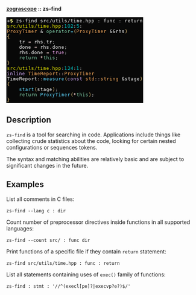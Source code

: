 **[zograscope][zograscope] :: zs-find**

![Screenshot](data/example/screenshot.png)

## Description ##

`zs-find` is a tool for searching in code.  Applications include things like
collecting crude statistics about the code, looking for certain nested
configurations or sequences tokens.

The syntax and matching abilities are relatively basic and are subject to
significant changes in the future.

## Examples ##

List all comments in C files:

```
zs-find --lang c : dir
```

Count number of preprocessor directives inside functions in all supported
languages:

```
zs-find --count src/ : func dir
```

Print functions of a specific file if they contain `return` statement:

```
zs-find src/utils/time.hpp : func : return
```

List all statements containing uses of `exec()` family of functions:

```
zs-find : stmt : '//^(execl[pe]?|execvp?e?)$/'
```

[zograscope]: ../../README.md
